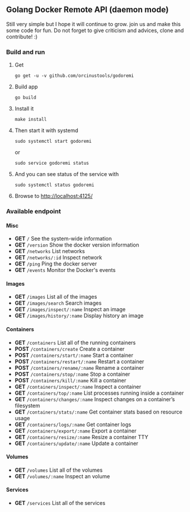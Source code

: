 ## Golang Docker Remote API (daemon mode)
Still very simple but I hope it will continue to grow. join us and make this some code for fun.
Do not forget to give criticism and advices, clone and contribute! :)

### Build and run
1. Get
    ```
    go get -u -v github.com/orcinustools/godoremi
    ```
2. Build app
    ```
    go build
    ```
3. Install it
    ```
    make install
    ```
4. Then start it with systemd
    ```
    sudo systemctl start godoremi
    ```
    or
    ```
    sudo service godoremi status
    ```
5. And you can see status of the service with
    ```
    sudo systemctl status godoremi
    ```
6. Browse to [http://localhost:4125/](http://localhost:4125/)

### Available endpoint
#### Misc
- **GET** `/` See the system-wide information
- **GET** `/version` Show the docker version information
- **GET** `/networks` List networks
- **GET** `/networks/:id` Inspect network
- **GET** `/ping` Ping the docker server
- **GET** `/events` Monitor the Docker's events

#### Images
- **GET** `/images` List all of the images
- **GET** `/images/search` Search images
- **GET** `/images/inspect/:name` Inspect an image
- **GET** `/images/history/:name` Display history an image

#### Containers
- **GET** `/containers` List all of the running containers
- **POST** `/containers/create` Create a container
- **POST** `/containers/start/:name` Start a container
- **POST** `/containers/restart/:name` Restart a container
- **POST** `/containers/rename/:name` Rename a container
- **POST** `/containers/stop/:name` Stop a container
- **POST** `/containers/kill/:name` Kill a container
- **GET** `/containers/inspect/:name` Inspect a container
- **GET** `/containers/top/:name` List processes running inside a container
- **GET** `/containers/changes/:name` Inspect changes on a container’s filesystem
- **GET** `/containers/stats/:name` Get container stats based on resource usage
- **GET** `/containers/logs/:name` Get container logs
- **GET** `/containers/export/:name` Export a container
- **GET** `/containers/resize/:name` Resize a container TTY
- **GET** `/containers/update/:name` Update a container

#### Volumes
- **GET** `/volumes` List all of the volumes
- **GET** `/volumes/:name` Inspect an volume

#### Services
- **GET** `/services` List all of the services
